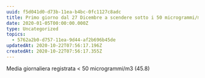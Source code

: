 ```yaml
---
uuid: f5d041d0-d73b-11ea-b4bc-0fc1127c8adc
title: Primo giorno dal 27 Dicembre a scendere sotto i 50 microgrammi/m3
date: 2020-01-05T00:00:00.000Z
type: Uncategorized
topics:
  - 5762a2b0-d757-11ea-9d44-af2b696b45de
updatedAt: 2020-10-22T07:56:17.196Z
createdAt: 2020-10-22T07:56:17.355Z
---
```


Media giornaliera registrata < 50 microgrammi/m3 (45.8)
